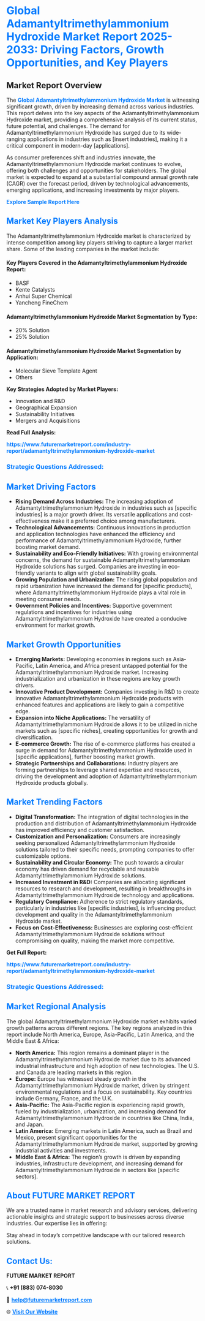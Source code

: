 <h1 style="color: #007BFF;">Global Adamantyltrimethylammonium Hydroxide Market Report 2025-2033: Driving Factors, Growth Opportunities, and Key Players</h1>

<section id="overview">
<h2>Market Report Overview</h2>
<p>The <a href="https://www.futuremarketreport.com/industry-report/adamantyltrimethylammonium-hydroxide-market" style="color: #007BFF; text-decoration: none;"><strong>Global Adamantyltrimethylammonium Hydroxide Market</strong></a> is witnessing significant growth, driven by increasing demand across various industries. This report delves into the key aspects of the Adamantyltrimethylammonium Hydroxide market, providing a comprehensive analysis of its current status, future potential, and challenges. The demand for Adamantyltrimethylammonium Hydroxide has surged due to its wide-ranging applications in industries such as [insert industries], making it a critical component in modern-day [applications].</p>
<p>As consumer preferences shift and industries innovate, the Adamantyltrimethylammonium Hydroxide market continues to evolve, offering both challenges and opportunities for stakeholders. The global market is expected to expand at a substantial compound annual growth rate (CAGR) over the forecast period, driven by technological advancements, emerging applications, and increasing investments by major players.</p>
</section>

<section id="overview">
<p><a href="https://www.futuremarketreport.com/request-sample/reportId=26660" style="color: #007BFF; text-decoration: none;"><strong>Explore Sample Report Here</strong></a></p>
</section>

<section id="key-players">
<h2 style="color: #007BFF;">Market Key Players Analysis</h2>
<p>The Adamantyltrimethylammonium Hydroxide market is characterized by intense competition among key players striving to capture a larger market share. Some of the leading companies in the market include:</p>
<h4>Key Players Covered in the Adamantyltrimethylammonium Hydroxide Report:</h4>
<ul><li>BASF</li><li>Kente Catalysts</li><li>Anhui Super Chemical</li><li>Yancheng FineChem</li></ul>
<h4>Adamantyltrimethylammonium Hydroxide Market Segmentation by Type:</h4>
<ul><li>20% Solution</li><li>25% Solution</li></ul>

<h4>Adamantyltrimethylammonium Hydroxide Market Segmentation by Application:</h4>
<ul><li>Molecular Sieve Template Agent</li><li>Others</li></ul>
<p><strong>Key Strategies Adopted by Market Players:</strong></p>
<ul>
<li>Innovation and R&D</li>
<li>Geographical Expansion</li>
<li>Sustainability Initiatives</li>
<li>Mergers and Acquisitions</li>
</ul>
</section>

<section>
<p><strong>Read Full Analysis: </strong></p><a href="https://www.futuremarketreport.com/industry-report/adamantyltrimethylammonium-hydroxide-market" style="color: #007BFF; text-decoration: none;"><strong>https://www.futuremarketreport.com/industry-report/adamantyltrimethylammonium-hydroxide-market</strong></a>
<h3 style="color: #007BFF;">Strategic Questions Addressed:</h3>
</section>

<section id="driving-factors">
<h2 style="color: #007BFF;">Market Driving Factors</h2>
<ul>
<li><strong>Rising Demand Across Industries:</strong> The increasing adoption of Adamantyltrimethylammonium Hydroxide in industries such as [specific industries] is a major growth driver. Its versatile applications and cost-effectiveness make it a preferred choice among manufacturers.</li>
<li><strong>Technological Advancements:</strong> Continuous innovations in production and application technologies have enhanced the efficiency and performance of Adamantyltrimethylammonium Hydroxide, further boosting market demand.</li>
<li><strong>Sustainability and Eco-Friendly Initiatives:</strong> With growing environmental concerns, the demand for sustainable Adamantyltrimethylammonium Hydroxide solutions has surged. Companies are investing in eco-friendly variants to align with global sustainability goals.</li>
<li><strong>Growing Population and Urbanization:</strong> The rising global population and rapid urbanization have increased the demand for [specific products], where Adamantyltrimethylammonium Hydroxide plays a vital role in meeting consumer needs.</li>
<li><strong>Government Policies and Incentives:</strong> Supportive government regulations and incentives for industries using Adamantyltrimethylammonium Hydroxide have created a conducive environment for market growth.</li>
</ul>
</section>

<section id="growth-opportunities">
<h2 style="color: #007BFF;">Market Growth Opportunities</h2>
<ul>
<li><strong>Emerging Markets:</strong> Developing economies in regions such as Asia-Pacific, Latin America, and Africa present untapped potential for the Adamantyltrimethylammonium Hydroxide market. Increasing industrialization and urbanization in these regions are key growth drivers.</li>
<li><strong>Innovative Product Development:</strong> Companies investing in R&D to create innovative Adamantyltrimethylammonium Hydroxide products with enhanced features and applications are likely to gain a competitive edge.</li>
<li><strong>Expansion into Niche Applications:</strong> The versatility of Adamantyltrimethylammonium Hydroxide allows it to be utilized in niche markets such as [specific niches], creating opportunities for growth and diversification.</li>
<li><strong>E-commerce Growth:</strong> The rise of e-commerce platforms has created a surge in demand for Adamantyltrimethylammonium Hydroxide used in [specific applications], further boosting market growth.</li>
<li><strong>Strategic Partnerships and Collaborations:</strong> Industry players are forming partnerships to leverage shared expertise and resources, driving the development and adoption of Adamantyltrimethylammonium Hydroxide products globally.</li>
</ul>
</section>

<section id="trending-factors">
<h2 style="color: #007BFF;">Market Trending Factors</h2>
<ul>
<li><strong>Digital Transformation:</strong> The integration of digital technologies in the production and distribution of Adamantyltrimethylammonium Hydroxide has improved efficiency and customer satisfaction.</li>
<li><strong>Customization and Personalization:</strong> Consumers are increasingly seeking personalized Adamantyltrimethylammonium Hydroxide solutions tailored to their specific needs, prompting companies to offer customizable options.</li>
<li><strong>Sustainability and Circular Economy:</strong> The push towards a circular economy has driven demand for recyclable and reusable Adamantyltrimethylammonium Hydroxide solutions.</li>
<li><strong>Increased Investment in R&D:</strong> Companies are allocating significant resources to research and development, resulting in breakthroughs in Adamantyltrimethylammonium Hydroxide technology and applications.</li>
<li><strong>Regulatory Compliance:</strong> Adherence to strict regulatory standards, particularly in industries like [specific industries], is influencing product development and quality in the Adamantyltrimethylammonium Hydroxide market.</li>
<li><strong>Focus on Cost-Effectiveness:</strong> Businesses are exploring cost-efficient Adamantyltrimethylammonium Hydroxide solutions without compromising on quality, making the market more competitive.</li>
</ul>
</section>

<section>
<p><strong>Get Full Report: </strong></p><a href="https://www.futuremarketreport.com/industry-report/adamantyltrimethylammonium-hydroxide-market" style="color: #007BFF; text-decoration: none;"><strong>https://www.futuremarketreport.com/industry-report/adamantyltrimethylammonium-hydroxide-market</strong></a>
<h3 style="color: #007BFF;">Strategic Questions Addressed:</h3>
</section>


<section id="regional-analysis">
<h2 style="color: #007BFF;">Market Regional Analysis</h2>
<p>The global Adamantyltrimethylammonium Hydroxide market exhibits varied growth patterns across different regions. The key regions analyzed in this report include North America, Europe, Asia-Pacific, Latin America, and the Middle East & Africa:</p>
<ul>
<li><strong>North America:</strong> This region remains a dominant player in the Adamantyltrimethylammonium Hydroxide market due to its advanced industrial infrastructure and high adoption of new technologies. The U.S. and Canada are leading markets in this region.</li>
<li><strong>Europe:</strong> Europe has witnessed steady growth in the Adamantyltrimethylammonium Hydroxide market, driven by stringent environmental regulations and a focus on sustainability. Key countries include Germany, France, and the U.K.</li>
<li><strong>Asia-Pacific:</strong> The Asia-Pacific region is experiencing rapid growth, fueled by industrialization, urbanization, and increasing demand for Adamantyltrimethylammonium Hydroxide in countries like China, India, and Japan.</li>
<li><strong>Latin America:</strong> Emerging markets in Latin America, such as Brazil and Mexico, present significant opportunities for the Adamantyltrimethylammonium Hydroxide market, supported by growing industrial activities and investments.</li>
<li><strong>Middle East & Africa:</strong> The region’s growth is driven by expanding industries, infrastructure development, and increasing demand for Adamantyltrimethylammonium Hydroxide in sectors like [specific sectors].</li>
</ul>
</section>

<footer>
<h2 style="color: #007BFF;">About FUTURE MARKET REPORT</h2>
<p>We are a trusted name in market research and advisory services, delivering actionable insights and strategic support to businesses across diverse industries. Our expertise lies in offering:</p>

<p>Stay ahead in today’s competitive landscape with our tailored research solutions.</p>

<h2 style="color: #007BFF;">Contact Us:</h2>
<p><strong>FUTURE MARKET REPORT</strong></p>
<p>📞 <strong>+91 (883) 074-8030</strong></p>
<p>📧 <strong><a href="mailto:help@futuremarketreport.com" style="color: #007BFF;">help@futuremarketreport.com</a></strong></p>
<p>🌐 <strong><a href="https://www.futuremarketreport.com/" style="color: #007BFF;">Visit Our Website</a></strong></p>
</footer>